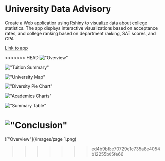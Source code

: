 # University Data Advisory
Create a Web application using Rshiny to visualize data about college statistics. The app displays interactive visualizations based on acceptance rates, and college ranking based on department ranking, SAT scores, and GPA.

[Link to app](https://amaswa.shinyapps.io/final-project-amaswauw/)

<<<<<<< HEAD
!["Overview"](images/page1.png)

!["Tuition Summary"](images/page2.png)

!["University Map"](images/page3.png)

!["Diversity Pie Chart"](images/page4.png)

!["Academics Charts"](images/page5.png)

!["Summary Table"](images/page6.png)

!["Conclusion"](images/page7.png)
=======
 !["Overview"](/images/page 1.png)
>>>>>>> ed4b9bfbe70729e1c735a8e4054b12255b05fe66
